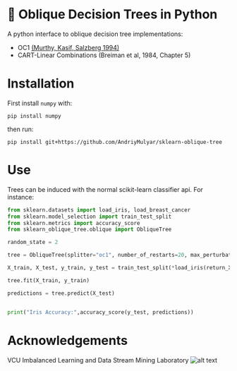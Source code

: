 # :deciduous_tree: Oblique Decision Trees in Python
A python interface to oblique decision tree implementations:

- OC1 [(Murthy, Kasif, Salzberg 1994)](https://arxiv.org/pdf/cs/9408103.pdf)
- CART-Linear Combinations (Breiman et al, 1984, Chapter 5)


# Installation

First install `numpy` with:

```
pip install numpy
```

then run:

```
pip install git+https://github.com/AndriyMulyar/sklearn-oblique-tree
```

# Use

Trees can be induced with the normal scikit-learn classifier api. For instance:

```python
from sklearn.datasets import load_iris, load_breast_cancer
from sklearn.model_selection import train_test_split
from sklearn.metrics import accuracy_score
from sklearn_oblique_tree.oblique import ObliqueTree

random_state = 2

tree = ObliqueTree(splitter="oc1", number_of_restarts=20, max_perturbations=5, random_state=random_state)

X_train, X_test, y_train, y_test = train_test_split(*load_iris(return_X_y=True), test_size=.4, random_state=random_state)

tree.fit(X_train, y_train)

predictions = tree.predict(X_test)


print("Iris Accuracy:",accuracy_score(y_test, predictions))
```

# Acknowledgements
VCU Imbalanced Learning and Data Stream Mining Laboratory     ![alt text](https://nlp.cs.vcu.edu/images/vcu_head_logo "VCU")

